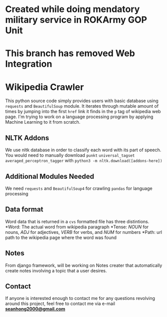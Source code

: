 # Created while doing mendatory military service in ROKArmy GOP Unit
# This branch has removed Web Integration
# Wikipedia Crawler

This python source code simply provides users with basic database
using `requests` and `BeautifulSoup` module. It iterates through
mutable amount of times by jumping into the first `href` link it
finds in the `p` tag of wikipedia web page.
I'm trying to work on a language processing program by applying 
Machine Learning to it from scratch. 

## NLTK Addons
We use nltk database in order to classify each word with its part of speech.
You would need to manually download 
`punkt`
`universal_tagset`
`averaged_perceptron_tagger`
with 
`python3 -m nltk.download([addons-here])`


## Additional Modules Needed
We need 
`requests` and
`BeautifulSoup4` for crawling
`pandas` for language processing 

## Data format

Word data that is returned in a `cvs` formatted file has three
distintions.
*Word: The actual word from wikipedia paragraph
*Tense: _NOUN_ for nouns, _ADJ_ for adjectives, _VERB_ for verbs, and _NUM_ for numbers
*Path: url path to the wikipedia page where the word was found

## Notes
From django framework, will be working on Notes creater that automatically create notes involving a topic that
a user desires.


## Contact 

If anyone is interested enough to contact me for any questions revolving around 
this project, feel free to contact me via e-mail **seanhong2000@gmail.com**

